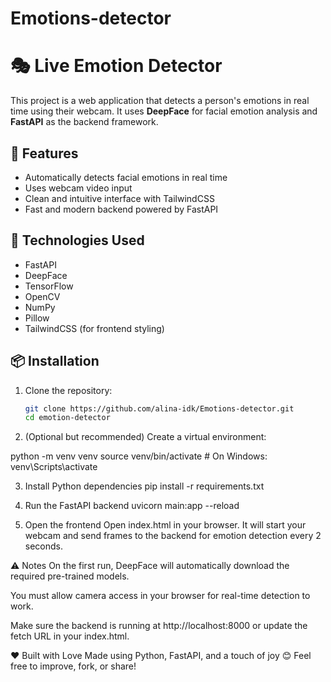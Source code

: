 # Emotions-detector
# 🎭 Live Emotion Detector

This project is a web application that detects a person's emotions in real time using their webcam. It uses **DeepFace** for facial emotion analysis and **FastAPI** as the backend framework.

## 🚀 Features

- Automatically detects facial emotions in real time
- Uses webcam video input
- Clean and intuitive interface with TailwindCSS
- Fast and modern backend powered by FastAPI

## 🧰 Technologies Used

- FastAPI
- DeepFace
- TensorFlow
- OpenCV
- NumPy
- Pillow
- TailwindCSS (for frontend styling)

## 📦 Installation

1. Clone the repository:
   ```bash
   git clone https://github.com/alina-idk/Emotions-detector.git
   cd emotion-detector

   
2. (Optional but recommended) Create a virtual environment:

python -m venv venv
source venv/bin/activate      # On Windows: venv\Scripts\activate


3. Install Python dependencies
pip install -r requirements.txt


4. Run the FastAPI backend
uvicorn main:app --reload

5. Open the frontend Open index.html in your browser. It will start your webcam and send frames to the backend for emotion detection every 2 seconds.


⚠️ Notes
On the first run, DeepFace will automatically download the required pre-trained models.

You must allow camera access in your browser for real-time detection to work.

Make sure the backend is running at http://localhost:8000 or update the fetch URL in your index.html.



 ❤️ Built with Love
Made using Python, FastAPI, and a touch of joy 😊
Feel free to improve, fork, or share!

